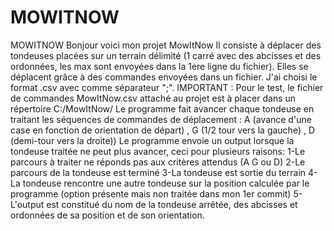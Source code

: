 # MOWITNOW
MOWITNOW
Bonjour voici mon projet MowItNow
Il consiste à déplacer des tondeuses placées sur un terrain délimité (1 carré avec des abcisses et des ordonnées, les max sont envoyées dans la 1ere ligne du fichier). Elles se déplacent grâce à des commandes envoyées dans un fichier.
J'ai choisi le format .csv avec comme séparateur ";". 
IMPORTANT : Pour le test, le fichier de commandes MowItNow.csv attaché au projet est à placer dans un répertoire C:/MowItNow/
Le programme fait avancer chaque tondeuse en traitant les séquences de commandes de déplacement : A (avance d'une case en fonction de orientation de départ) , G (1/2 tour vers la gauche) , D (demi-tour vers la droite))
Le programme envoie un output lorsque la tondeuse traitée ne peut plus avancer, ceci pour plusieurs raisons:
1-Le parcours à traiter ne réponds pas aux critères attendus (A G ou D)
2-Le parcours de la tondeuse est terminé
3-La tondeuse est sortie du terrain
4-La tondeuse rencontre une autre tondeuse sur la position calculée par le programme (option présente mais non traitée dans mon 1er commit)
5-L'output est constitué du nom de la tondeuse arrêtée, des abcisses et ordonnées de sa position et de son orientation.
